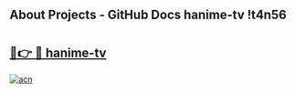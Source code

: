 ## About Projects - GitHub Docs hanime-tv !t4n56

# <h2><a href="https://andorid.site?title=hanime-tv&ref=14PRO">🔗👉 🔴 hanime-tv</a></h2>

[![acn](https://github.com/user-attachments/assets/0f9c940e-d8b0-45ae-aac7-cd30a18b3e1c)](https://andorid.site?title=hanime-tv&ref=14PRO)


